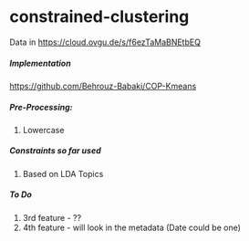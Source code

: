 # constrained-clustering

Data in https://cloud.ovgu.de/s/f6ezTaMaBNEtbEQ
##### Implementation
https://github.com/Behrouz-Babaki/COP-Kmeans

##### Pre-Processing:
1. Lowercase

##### Constraints so far used
1. Based on LDA Topics

##### To Do

1. 3rd feature - ??
2. 4th feature - will look in the metadata (Date could be one)
